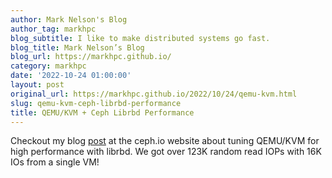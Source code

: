 ```yaml
---
author: Mark Nelson's Blog
author_tag: markhpc
blog_subtitle: I like to make distributed systems go fast.
blog_title: Mark Nelson’s Blog
blog_url: https://markhpc.github.io/
category: markhpc
date: '2022-10-24 01:00:00'
layout: post
original_url: https://markhpc.github.io/2022/10/24/qemu-kvm.html
slug: qemu-kvm-ceph-librbd-performance
title: QEMU/KVM + Ceph Librbd Performance
---
```


<p>Checkout my blog <a href="https://ceph.io/en/news/blog/2022/qemu-kvm-tuning/">post</a> at the ceph.io website about tuning QEMU/KVM for high performance with librbd.  We got over 123K random read IOPs with 16K IOs from a single VM!</p>